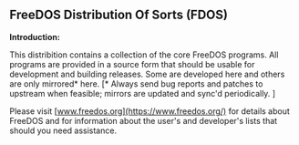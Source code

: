 ## FreeDOS Distribution Of Sorts (FDOS)

**Introduction:**

This distribition contains a collection of the core FreeDOS programs.
All programs are provided in a source form that should be usable for development and building releases.
Some are developed here and others are only mirrored* here.
[* Always send bug reports and patches to upstream when feasible; mirrors are updated and sync'd periodically. ]


Please visit [www.freedos.org](https://www.freedos.org/) for details about FreeDOS and for information about the user's and developer's lists that should you need assistance.
